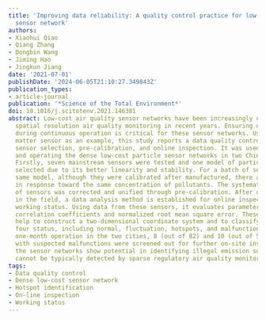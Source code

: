 ```yaml
---
title: 'Improving data reliability: A quality control practice for low-cost PM2.5
  sensor network'
authors:
- Xiaohui Qiao
- Qiang Zhang
- Dongbin Wang
- Jiming Hao
- Jingkun Jiang
date: '2021-07-01'
publishDate: '2024-06-05T21:10:27.349843Z'
publication_types:
- article-journal
publication: '*Science of the Total Environment*'
doi: 10.1016/j.scitotenv.2021.146381
abstract: Low-cost air quality sensor networks have been increasingly used for high
  spatial resolution air quality monitoring in recent years. Ensuring data reliability
  during continuous operation is critical for these sensor networks. Using particulate
  matter sensor as an example, this study reports a data quality control method, including
  sensor selection, pre-calibration, and online inspection. It was used in developing
  and operating the dense low-cost particle sensor networks in two Chinese cities.
  Firstly, seven mainstream sensors were tested and one model of particle sensor was
  selected due to its better linearity and stability. For a batch of sensors of the
  same model, although they were calibrated after manufactured, there are differences
  in response toward the same concentration of pollutants. The systematical variation
  of sensors was corrected and unified through pre-calibration. After deploying them
  in the field, a data analysis method is established for online inspecting their
  working status. Using data from these sensors, it evaluates parameters such as intraclass
  correlation coefficients and normalized root mean square error. These two metrics
  help to construct a two-dimensional coordinate system and to classify sensors into
  four status, including normal, fluctuation, hotspots, and malfunction. During a
  one-month operation in the two cities, 8 (out of 82) and 10 (out of 59) sensors
  with suspected malfunctions were screened out for further on-site inspection. Moreover,
  the sensor networks show potential in identifying illegal emission sources that
  cannot be typically detected by sparse regulatory air quality monitoring stations.
tags:
- Data quality control
- Dense low-cost sensor network
- Hotspot identification
- On-line inspection
- Working status
---
```

